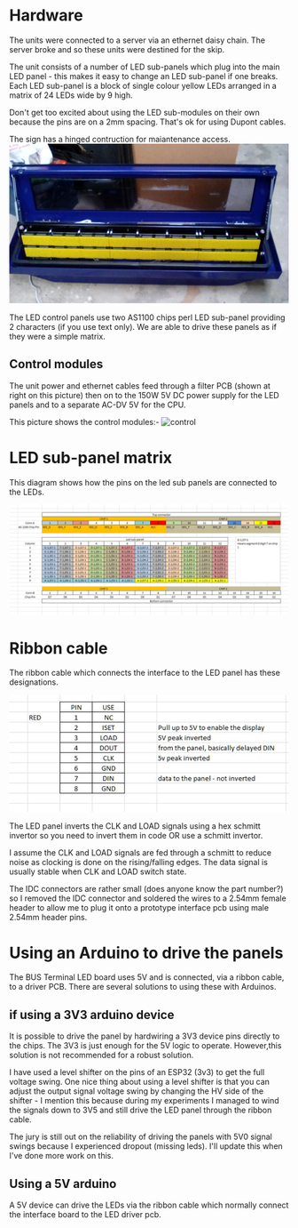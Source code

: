 # Hardware

The units were connected to a server via an ethernet daisy chain. The server broke and so these units were destined for the skip.

The unit consists of a number of LED sub-panels which plug into the main LED panel - this makes it easy to change an LED sub-panel if one breaks. Each LED sub-panel is a block of single colour yellow LEDs arranged in a matrix of 24 LEDs wide by 9 high.

Don't get too excited about using the LED sub-modules on their own because the pins are on a 2mm spacing. That's ok for using Dupont cables. 

The sign has a hinged contruction for maiantenance access.
![access](pics/Panel%20Opened%20for%20Maintenence.jpg)

The LED control panels use two AS1100 chips perl LED sub-panel providing 2 characters (if you use text only). We are able to drive these panels as if they were a simple matrix.

## Control modules
The unit power and ethernet cables feed through a filter PCB (shown at right on this picture) then on to the 150W 5V DC power supply for the LED panels and to a separate AC-DV 5V for the CPU.

This picture shows the control modules:- 
![control](pics/Control%20Modules.png)

# LED sub-panel matrix

This diagram shows how the pins on the led sub panels are connected to the LEDs.

![led matrix](pics/LED%20matrix.jpg)

# Ribbon cable

The ribbon cable which connects the interface to the LED panel has these designations.

![ribbon cable](pics/Ribbon%20Cable.jpg)

The LED panel inverts the CLK and LOAD signals using a hex schmitt invertor so you need to invert them in code OR use a schmitt invertor.

I assume the CLK and LOAD signals are fed through a schmitt to reduce noise as clocking is done on the rising/falling edges. The data signal is usually stable when CLK and LOAD switch state.

The IDC connectors are rather small (does anyone know the part number?) so I removed the IDC connector and soldered the wires to a 2.54mm female header to allow me to plug it onto a prototype interface pcb using male 2.54mm header pins.

# Using an Arduino to drive the panels

The  BUS Terminal LED board uses 5V and is connected, via a ribbon cable, to a driver PCB. There are several solutions to using these with Arduinos.

## if using a 3V3 arduino device 

It is possible to drive the panel by hardwiring a 3V3 device pins directly to the chips. The 3V3 is just enough for the 5V logic to operate. However,this solution is not recommended for a robust solution.

I have used a level shifter on the pins of an ESP32 (3v3) to get the full voltage swing. One nice thing about using a level shifter is that you can adjust the output signal voltage swing by changing the HV side of the shifter - I mention this because during my experiments I managed to wind the signals down to 3V5 and still drive the LED panel through the ribbon cable. 

The jury is still out on the reliability of driving the panels with 5V0 signal swings because I experienced dropout (missing leds). I'll update this when I've done more work on this.

## Using a 5V arduino

A 5V device can drive the LEDs via the ribbon cable which normally connect the interface board to the LED driver pcb. 




